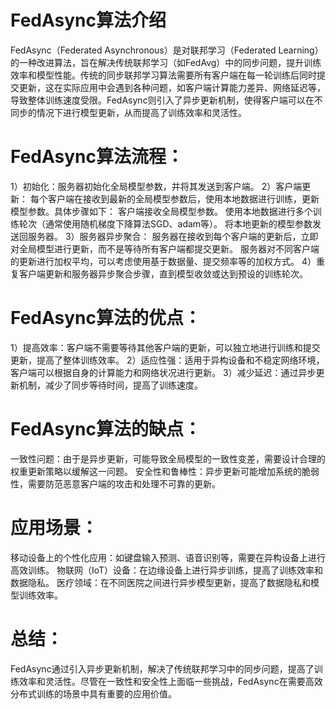 # FedAsync算法介绍
FedAsync（Federated Asynchronous）是对联邦学习（Federated Learning）的一种改进算法，旨在解决传统联邦学习（如FedAvg）中的同步问题，提升训练效率和模型性能。传统的同步联邦学习算法需要所有客户端在每一轮训练后同时提交更新，这在实际应用中会遇到各种问题，如客户端计算能力差异、网络延迟等，导致整体训练速度受限。FedAsync则引入了异步更新机制，使得客户端可以在不同步的情况下进行模型更新，从而提高了训练效率和灵活性。
# FedAsync算法流程：
1）初始化：服务器初始化全局模型参数，并将其发送到客户端。
2）客户端更新：
每个客户端在接收到最新的全局模型参数后，使用本地数据进行训练，更新模型参数。具体步骤如下：
客户端接收全局模型参数。
使用本地数据进行多个训练轮次（通常使用随机梯度下降算法SGD、adam等）。
将本地更新的模型参数发送回服务器。
3）服务器异步聚合：
服务器在接收到每个客户端的更新后，立即对全局模型进行更新，而不是等待所有客户端都提交更新。
服务器对不同客户端的更新进行加权平均，可以考虑使用基于数据量、提交频率等的加权方式。
4）重复客户端更新和服务器异步聚合步骤，直到模型收敛或达到预设的训练轮次。
# FedAsync算法的优点：
1）提高效率：客户端不需要等待其他客户端的更新，可以独立地进行训练和提交更新，提高了整体训练效率。
2）适应性强：适用于异构设备和不稳定网络环境，客户端可以根据自身的计算能力和网络状况进行更新。
3）减少延迟：通过异步更新机制，减少了同步等待时间，提高了训练速度。
# FedAsync算法的缺点：
一致性问题：由于是异步更新，可能导致全局模型的一致性变差，需要设计合理的权重更新策略以缓解这一问题。
安全性和鲁棒性：异步更新可能增加系统的脆弱性，需要防范恶意客户端的攻击和处理不可靠的更新。
# 应用场景：
移动设备上的个性化应用：如键盘输入预测、语音识别等，需要在异构设备上进行高效训练。
物联网（IoT）设备：在边缘设备上进行异步训练，提高了训练效率和数据隐私。
医疗领域：在不同医院之间进行异步模型更新，提高了数据隐私和模型训练效率。
# 总结：
FedAsync通过引入异步更新机制，解决了传统联邦学习中的同步问题，提高了训练效率和灵活性。尽管在一致性和安全性上面临一些挑战，FedAsync在需要高效分布式训练的场景中具有重要的应用价值。
